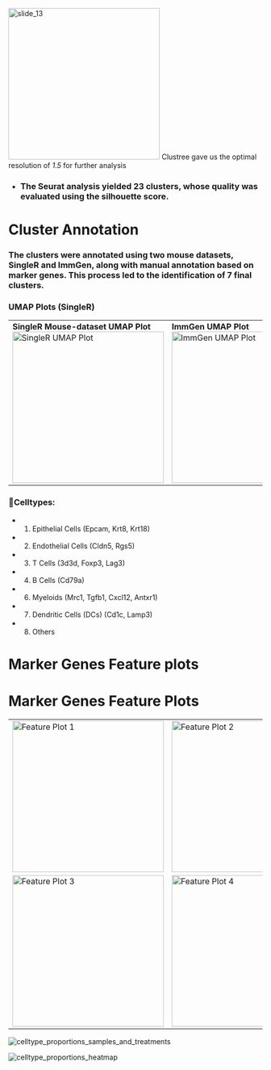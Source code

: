 <img src="https://github.com/user-attachments/assets/19ebab73-174e-469f-b5d2-0e110dbf6d6c" alt="slide_13" width="300">  Clustree gave us the optimal resolution of *1.5* for further analysis



- ### The Seurat analysis yielded 23 clusters, whose quality was evaluated using the silhouette score.










# Cluster Annotation
### The clusters were annotated using two mouse datasets, SingleR and ImmGen, along with manual annotation based on marker genes. This process led to the identification of 7 final clusters.
### UMAP Plots (SingleR)

<table>
  <tr>
    <td>
      <strong>SingleR Mouse-dataset UMAP Plot</strong><br>
      <img src="https://github.com/user-attachments/assets/ad7c0b6d-1d3d-4e32-84fc-174d567d2b95" alt="SingleR UMAP Plot" width="300">
    </td>
    <td>
      <strong>ImmGen UMAP Plot</strong><br>
      <img src="https://github.com/user-attachments/assets/69e32d15-4510-4d78-ae35-6797299fc669" alt="ImmGen UMAP Plot" width="300">
    </td>
  </tr>
</table>


### 🌟Celltypes:



- 1. Epithelial Cells (Epcam, Krt8, Krt18)
- 2. Endothelial Cells (Cldn5, Rgs5)
- 3. T Cells (3d3d, Foxp3, Lag3)
- 4. B Cells (Cd79a)
- 6. Myeloids (Mrc1, Tgfb1, Cxcl12, Antxr1)
- 7. Dendritic Cells (DCs) (Cd1c, Lamp3)
- 8. Others
# Marker Genes Feature plots
# Marker Genes Feature Plots  

<table>
  <tr>
    <td>
      <img src="https://github.com/user-attachments/assets/bf68cb08-de45-4269-8238-14a104d2c022" alt="Feature Plot 1" width="300">
    </td>
    <td>
      <img src="https://github.com/user-attachments/assets/a9e6ec87-5542-4751-8433-9d3d45f9ffa1" alt="Feature Plot 2" width="300">
    </td>
  </tr>
  <tr>
    <td>
      <img src="https://github.com/user-attachments/assets/f6a07009-a98e-4861-8e5b-da96ba936728" alt="Feature Plot 3" width="300">
    </td>
    <td>
      <img src="https://github.com/user-attachments/assets/5ad1187c-8a6f-404f-8e5a-7302d3282c74" alt="Feature Plot 4" width="300">
    </td>
  </tr>
</table>










![celltype_proportions_samples_and_treatments](https://github.com/user-attachments/assets/a3ceb6c1-4def-438e-9590-3cc7faafae68)




![celltype_proportions_heatmap](https://github.com/user-attachments/assets/7a8e7c40-893b-4ab2-839a-640bf2534ce6)

